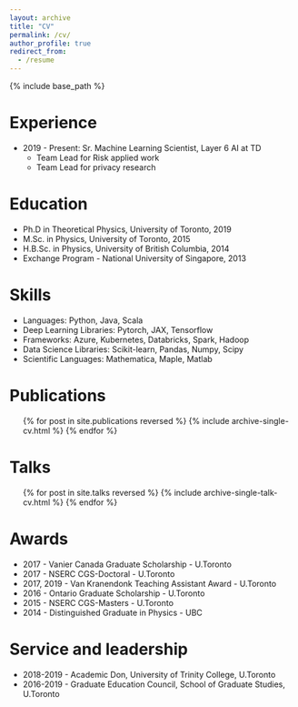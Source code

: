 ```yaml
---
layout: archive
title: "CV"
permalink: /cv/
author_profile: true
redirect_from:
  - /resume
---
```


{% include base_path %}

Experience
======
* 2019 - Present: Sr. Machine Learning Scientist, Layer 6 AI at TD
  * Team Lead for Risk applied work
  * Team Lead for privacy research

Education
======
* Ph.D in Theoretical Physics, University of Toronto, 2019
* M.Sc. in Physics, University of Toronto, 2015
* H.B.Sc. in Physics, University of British Columbia, 2014
* Exchange Program - National University of Singapore, 2013
  
Skills
======
* Languages: Python, Java, Scala
* Deep Learning Libraries: Pytorch, JAX, Tensorflow
* Frameworks: Azure, Kubernetes, Databricks, Spark, Hadoop
* Data Science Libraries: Scikit-learn, Pandas, Numpy, Scipy
* Scientific Languages: Mathematica, Maple, Matlab

Publications
======
  <ul>{% for post in site.publications reversed %}
    {% include archive-single-cv.html %}
  {% endfor %}</ul>
  
Talks
======
  <ul>{% for post in site.talks reversed %}
    {% include archive-single-talk-cv.html %}
  {% endfor %}</ul>

Awards
======
* 2017 - Vanier Canada Graduate Scholarship - U.Toronto
* 2017 - NSERC CGS-Doctoral - U.Toronto
* 2017, 2019 - Van Kranendonk Teaching Assistant Award - U.Toronto
* 2016 - Ontario Graduate Scholarship - U.Toronto
* 2015 - NSERC CGS-Masters - U.Toronto
* 2014 - Distinguished Graduate in Physics - UBC
  
Service and leadership
======
* 2018-2019 - Academic Don, University of Trinity College, U.Toronto
* 2016-2019 - Graduate Education Council, School of Graduate Studies, U.Toronto
